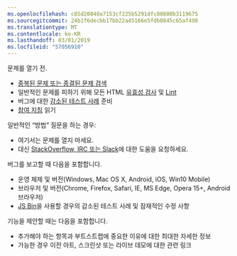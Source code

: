 ```yaml
---
ms.openlocfilehash: c85d20040a7153cf225b5291dfc80880b3119675
ms.sourcegitcommit: 24b1f6decbb17bb22a45166e5fdb0845c65af498
ms.translationtype: MT
ms.contentlocale: ko-KR
ms.lasthandoff: 03/01/2019
ms.locfileid: "57056910"
---
```

문제를 열기 전.

- [중복된 문제 또는 종결된 문제 검색](https://github.com/twbs/bootstrap/issues?utf8=%E2%9C%93&q=is%3Aissue)
- 일반적인 문제를 피하기 위해 모든 HTML [유효성 검사](http://validator.w3.org/nu/) 및 [Lint](https://github.com/twbs/bootlint#in-the-browser)
- 버그에 대한 [감소된 테스트 사례](https://css-tricks.com/reduced-test-cases/) 준비
- [참여 지침](https://github.com/twbs/bootstrap/blob/master/CONTRIBUTING.md) 읽기

일반적인 “방법” 질문을 하는 경우:

- 여기서는 문제를 열지 마세요.
- 대신 [StackOverflow, IRC 또는 Slack](https://github.com/twbs/bootstrap/blob/master/README.md#community)에 대한 도움을 요청하세요.

버그를 보고할 때 다음을 포함합니다.

- 운영 체제 및 버전(Windows, Mac OS X, Android, iOS, Win10 Mobile)
- 브라우저 및 버전(Chrome, Firefox, Safari, IE, MS Edge, Opera 15+, Android 브라우저)
- [JS Bin](https://jsbin.com)을 사용할 경우의 감소된 테스트 사례 및 잠재적인 수정 사항

기능을 제안할 때는 다음을 포함합니다.

- 추가해야 하는 항목과 부트스트랩에 중요한 이유에 대한 최대한 자세한 정보
- 가능한 경우 이전 아트, 스크린샷 또는 라이브 데모에 대한 관련 링크
